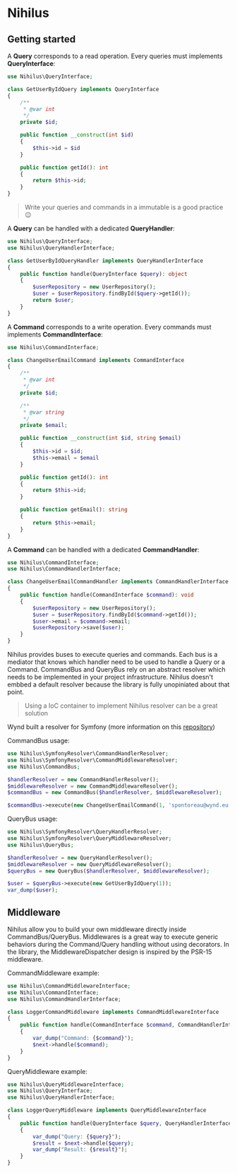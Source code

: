 # Nihilus

## Getting started

A **Query** corresponds to a read operation. Every queries must implements **QueryInterface**:

```php
use Nihilus\QueryInterface;

class GetUserByIdQuery implements QueryInterface
{
    /**
     * @var int
     */
    private $id;

    public function __construct(int $id)
    {
        $this->id = $id
    }

    public function getId(): int
    {
        return $this->id;
    }
}
```

> Write your queries and commands in a immutable is a good practice 😉

A **Query** can be handled with a dedicated **QueryHandler**:

```php
use Nihilus\QueryInterface;
use Nihilus\QueryHandlerInterface;

class GetUserByIdQueryHandler implements QueryHandlerInterface
{
    public function handle(QueryInterface $query): object
    {
        $userRepository = new UserRepository();
        $user = $userRepository.findById($query->getId());
        return $user;
    }
}
```

A **Command** corresponds to a write operation. Every commands must implements **CommandInterface**:

```php
use Nihilus\CommandInterface;

class ChangeUserEmailCommand implements CommandInterface
{
    /**
     * @var int
     */
    private $id;

    /**
     * @var string
     */
    private $email;

    public function __construct(int $id, string $email)
    {
        $this->id = $id;
        $this->email = $email
    }

    public function getId(): int
    {
        return $this->id;
    }

    public function getEmail(): string
    {
        return $this->email;
    }
}
```

A **Command** can be handled with a dedicated **CommandHandler**:

```php
use Nihilus\CommandInterface;
use Nihilus\CommandHandlerInterface;

class ChangeUserEmailCommandHandler implements CommandHandlerInterface
{
    public function handle(CommandInterface $command): void
    {
        $userRepository = new UserRepository();
        $user = $userRepository.findById($command->getId());
        $user->email = $command->email;
        $userRepository->save($user);
    }
}
```

Nihilus provides buses to execute queries and commands. Each bus is a mediator that knows which handler need to be used to handle a Query or a Command. CommandBus and QueryBus rely on an abstract resolver which needs to be implemented in your project infrastructure. Nihilus doesn't embbed a default resolver because the library is fully unopiniated about that point.

> Using a IoC container to implement Nihilus resolver can be a great solution

Wynd built a resolver for Symfony (more information on this [repository]())

CommandBus usage:
```php
use Nihilus\SymfonyResolver\CommandHandlerResolver;
use Nihilus\SymfonyResolver\CommandMiddlewareResolver;
use Nihilus\CommandBus;

$handlerResolver = new CommandHandlerResolver();
$middlewareResolver = new CommandMiddlewareResolver();
$commandBus = new CommandBus($handlerResolver, $middlewareResolver);

$commandBus->execute(new ChangeUserEmailCommand(1, 'spontoreau@wynd.eu'));
```

QueryBus usage:
```php
use Nihilus\SymfonyResolver\QueryHandlerResolver;
use Nihilus\SymfonyResolver\QueryMiddlewareResolver;
use Nihilus\QueryBus;

$handlerResolver = new QueryHandlerResolver();
$middlewareResolver = new QueryMiddlewareResolver();
$queryBus = new QueryBus($handlerResolver, $middlewareResolver);

$user = $queryBus->execute(new GetUserByIdQuery(1));
var_dump($user);
```

## Middleware

Nihilus allow you to build your own middleware directly inside CommandBus/QueryBus. Middlewares is a great way to execute generic behaviors during the Command/Query handling without using decorators. In the library, the MiddlewareDispatcher design is inspired by the PSR-15 middleware.

CommandMiddleware example:

```php
use Nihilus\CommandMiddlewareInterface;
use Nihilus\CommandInterface;
use Nihilus\CommandHandlerInterface;

class LoggerCommandMiddleware implements CommandMiddlewareInterface
{
    public function handle(CommandInterface $command, CommandHandlerInterface $next): void
    {
        var_dump("Command: {$command}");
        $next->handle($command);
    }
}
```

QueryMiddleware example:

```php
use Nihilus\QueryMiddlewareInterface;
use Nihilus\QueryInterface;
use Nihilus\QueryHandlerInterface;

class LoggerQueryMiddleware implements QueryMiddlewareInterface
{
    public function handle(QueryInterface $query, QueryHandlerInterface $next): object
    {
        var_dump("Query: {$query}");
        $result = $next->handle($query);
        var_dump("Result: {$result}");
    }
}
```